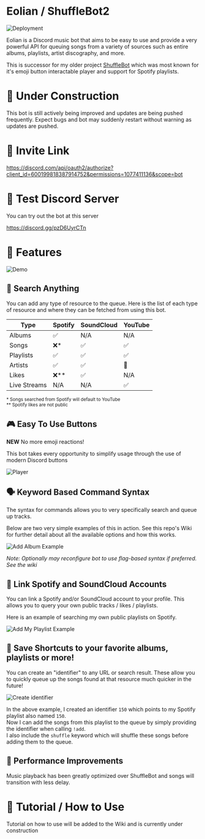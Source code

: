 # Eolian / ShuffleBot2

![Deployment](https://github.com/jbelford/Eolian/actions/workflows/master_eolian-webapp.yml/badge.svg)

Eolian is a Discord music bot that aims to be easy to use and provide a very powerful API for queuing songs from a variety of sources such as entire albums, playlists, artist discography, and more.

This is successor for my older project [ShuffleBot](https://github.com/jbelford/ShuffleBot) which was most known for it's emoji button interactable player and support for Spotify playlists.

# 🚧 Under Construction

This bot is still actively being improved and updates are being pushed frequently.
Expect bugs and bot may suddenly restart without warning as updates are pushed.

# 📩 Invite Link

https://discord.com/api/oauth2/authorize?client_id=600199818387914752&permissions=1077411136&scope=bot

# 🧪 Test Discord Server

You can try out the bot at this server

https://discord.gg/pzD6UyrCTn

# 🎇 Features

![Demo](pics/demo.gif)

## 🔎 Search Anything

You can add any type of resource to the queue. Here is the list of each type of resource and where they can be fetched from using this bot.

| Type | Spotify | SoundCloud | YouTube |
| ---- | ------- | ---------- | ------- |
| Albums | ✅ | N/A | N/A |
| Songs | ❌* | ✅ | ✅ |
| Playlists | ✅ | ✅ | ✅|
| Artists | ✅ | ✅ | 🚧 |
| Likes | ❌** | ✅ | N/A |
| Live Streams | N/A | N/A | ✅ |

<sub>
* Songs searched from Spotify will default to YouTube<br>
** Spotify likes are not public
</sub>

## 🎮 Easy To Use Buttons

**NEW** No more emoji reactions!

This bot takes every opportunity to simplify usage through the use of modern Discord buttons

![Player](pics/player.png)


## 🗣 Keyword Based Command Syntax

The syntax for commands allows you to very specifically search and queue up tracks.

Below are two very simple examples of this in action. See this repo's Wiki for further detail about all the available options and how this works.

![Add Album Example](pics/add_album.png)

_Note: Optionally may reconfigure bot to use flag-based syntax if preferred. See the wiki_


## 🔗 Link Spotify and SoundCloud Accounts

You can link a Spotify and/or SoundCloud account to your profile. This allows you to query your own public tracks / likes / playlists.

Here is an example of searching my own public playlists on Spotify.

![Add My Playlist Example](pics/my_playlist.png)

## 💾 Save Shortcuts to your favorite albums, playlists or more!

You can create an "identifier" to any URL or search result. These allow you to quickly queue up the songs found at that resource much quicker in the future!


![Create identifier](pics/create_identifier.png)

In the above example, I created an identifier `150` which points to my Spotify playlist also named `150`.<br>
Now I can add the songs from this playlist to the queue by simply providing the identifier when calling `!add`.<br>
I also include the `shuffle` keyword which will shuffle these songs before adding them to the queue.

## 🚀 Performance Improvements

Music playback has been greatly optimized over ShuffleBot and songs will transition with less delay.

# 🚧 Tutorial / How to Use

Tutorial on how to use will be added to the Wiki and is currently under construction